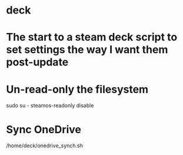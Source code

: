 # deck
# The start to a steam deck script to set settings the way I want them post-update

# Un-read-only the filesystem

sudo su -
steamos-readonly disable

# Sync OneDrive

/home/deck/onedrive_synch.sh
